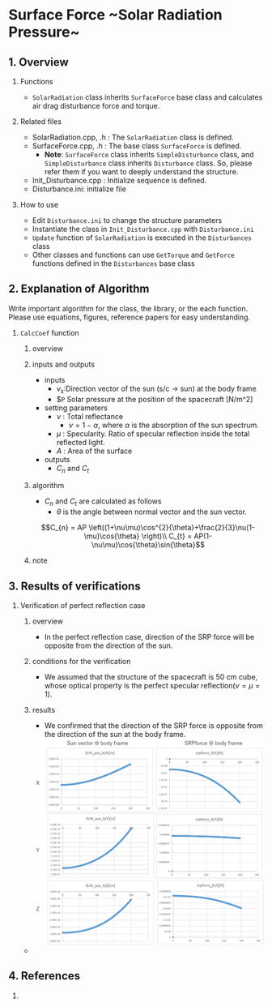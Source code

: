 # Surface Force ~Solar Radiation Pressure~

## 1.  Overview

1. Functions
   
   - `SolarRadiation` class inherits `SurfaceForce` base class and calculates air drag disturbance force and torque. 
2. Related files

   - SolarRadiation.cpp, .h : The `SolarRadiation` class is defined.
   - SurfaceForce.cpp, .h : The base class `SurfaceForce` is defined.
     - **Note**: `SurfaceForce` class inherits `SimpleDisturbance` class, and `SimpleDisturbance` class inherits `Disturbance` class. So, please refer them if you want to deeply understand the structure.
   - Init_Disturbance.cpp : Initialize sequence is defined.
   - Disturbance.ini: initialize file
3. How to use

   - Edit `Disturbance.ini` to change the structure parameters 
   - Instantiate the class in `Init_Disturbance.cpp` with `Disturbance.ini`
   - `Update` function of `SolarRadiation` is executed in the `Disturbances` class
   - Other classes and functions can use `GetTorque` and `GetForce` functions defined in the `Disturbances` base class

## 2. Explanation of Algorithm

  Write important algorithm for the class, the library, or the each function. Please use equations, figures, reference papers for easy understanding.

1. `CalcCoef` function

   1. overview

   2. inputs and outputs

      - inputs
        - $`v_{s}`$:Direction vector of the sun (s/c -> sun) at the body frame
        - $`P` Solar pressure at the position of the spacecraft [N/m^2]
      - setting parameters
        - $`\nu`$ : Total reflectance
          - $`\nu = 1-\alpha`$, where $`\alpha`$ is the absorption of the sun spectrum.
        - $`\mu`$ : Specularity. Ratio of specular reflection inside the total reflected light.
        - $`A`$ : Area of the surface
      - outputs
        -  $`C_{n}`$ and $`C_{t}`$

   3. algorithm

      - $`C_{n}`$ and $`C_{t}`$ are calculated as follows
        - $`\theta`$ is the angle between normal vector and the sun vector.

      ```math
      C_{n} = AP \left((1+\nu\mu)\cos^{2}{\theta}+\frac{2}{3}\nu(1-\mu)\cos{\theta} \right)\\
      C_{t} = AP(1-\nu\mu)\cos{\theta}\sin{\theta}
      ```

   4. note


## 3. Results of verifications

1. Verification of perfect reflection case
   1. overview
      
      - In the perfect reflection case, direction of the SRP force will be opposite from the direction of the sun.
   2. conditions for the verification
      - We assumed that the structure of the spacecraft is 50 cm cube, whose optical property is the perfect specular reflection($`\nu=\mu=1`$). 
   3. results

      - We confirmed that the direction of the SRP force is opposite from the direction of the sun at the body frame.

      <img src="./figs/SRP_result_1.jpg" alt="SummaryCalculationTime" style="zoom: 70%;" />
    - 

## 4. References

1. 